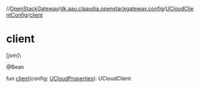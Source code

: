 //[OpenStackGateway](../../../index.md)/[dk.aau.claaudia.openstackgateway.config](../index.md)/[UCloudClientConfig](index.md)/[client](client.md)

# client

[jvm]\

@Bean

fun [client](client.md)(config: [UCloudProperties](../-u-cloud-properties/index.md)): UCloudClient
